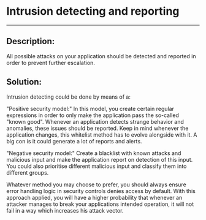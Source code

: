 # Intrusion detecting and reporting
-------

## Description:

All possible attacks on your application should be detected and reported in order to
prevent further escalation.

## Solution:

Intrusion detecting could be done by means of a:

"Positive security model:"
In this model, you create certain regular expressions in order to only make the application
pass the so-called "known good".
Whenever an application detects strange behavior and anomalies,
these issues should be reported. Keep in mind whenever the application changes, this
whitelist method has to evolve alongside with it. A big con is it could generate a lot
of reports and alerts.

"Negative security model:"
Create a blacklist with known attacks and malicious input and make the application report
on detection of this input. You could also prioritise different malicious input and
classify them into different groups.

Whatever method you may choose to prefer, you should always ensure error handling logic in
security controls denies access by default. With this approach applied, you will have a
higher probability that whenever an attacker manages to break your applications intended
operation, it will not fail in a way which increases his attack vector.
